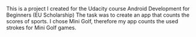 This is a project I created for the Udacity course Android Development for Beginners (EU Scholarship)
The task was to create an app that counts the scores of sports.
I chose Mini Golf, therefore my app counts the used strokes for Mini Golf games.
